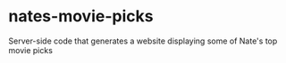 # nates-movie-picks
Server-side code that generates a website displaying some of Nate's top movie picks
